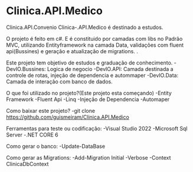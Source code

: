 # Clinica.API.Medico
Clinica.API.Convenio
Clinica-.API.Medico é destinado a estudos.

O projeto é feito em c#. E é constituido por camadas com libs no Padrão MVC, utilizando Entityframework na camada Data, validações com fluent api(Bussines) e geração e atualização de migrations. .

Este projeto tem objetivo de estudos e graduação de conhecimento.
-DevIO.Bussines: Logica de negocio
-DevIO.API: Camada destinada a controle de rotas, injeção de dependencia e autommaper
-DevIO.Data: Camada de interação com banco de dados.


O que foi utilizado no projeto?(Este projeto esta começando)
-Entity Framework
-Fluent Api
-Linq
-Injeção de Dependencia
-Automaper


Como baixar este projeto?
-git clone https://github.com/guismeiram/Clinica.API.Medico

Ferramentas para teste ou codificação:
-Visual Studio 2022
-Microsoft Sql Server
-.NET CORE 6


Como gerar o banco:
-Update-DataBase


Como gerar as Migrations:
-Add-Migration Initial -Verbose -Context ClinicaDbContext
